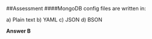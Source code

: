 ##Assessment
####MongoDB config files are written in:

a) Plain text
b) YAML
c) JSON
d) BSON

**Answer B**